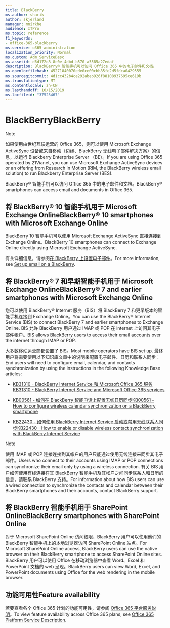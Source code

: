 ```yaml
---
title: BlackBerry
ms.author: sharik
author: skjerland
manager: mnirkhe
audience: ITPro
ms.topic: reference
f1_keywords:
- office-365-blackberry
ms.service: o365-administration
localization_priority: Normal
ms.custom: Adm_ServiceDesc
ms.assetid: d6d172d8-8c0e-4dbd-b570-a5585a27edaf
description: BlackBerry® 智能手机可以访问 Office 365 中的电子邮件和文档。
ms.openlocfilehash: 45271840070ede0ce00cbb85fe2d5fdca0429555
ms.sourcegitcommit: 4d1cc432b4ce292abeb926f88108937695ce619b
ms.translationtype: MT
ms.contentlocale: zh-CN
ms.lasthandoff: 10/15/2019
ms.locfileid: "37523467"
---
```

# <a name="blackberry"></a><span data-ttu-id="ae950-103">BlackBerry</span><span class="sxs-lookup"><span data-stu-id="ae950-103">BlackBerry</span></span>

> [!NOTE]
> <span data-ttu-id="ae950-104">如果使用由世纪互联运营的 Office 365，则可以使用 Microsoft Exchange ActiveSync 设备或来自移动（边缘、BlackBerry 无线电子邮件解决方案）的信息，以运行 Blackberry Enterprise Server （BE）。</span><span class="sxs-lookup"><span data-stu-id="ae950-104">If you are using Office 365 operated by 21Vianet, you can use Microsoft Exchange ActiveSync devices or an offering from Research in Motion (RIM, the BlackBerry wireless email solution) to run Blackberry Enterprise Server (BES).</span></span> 
  
<span data-ttu-id="ae950-105">BlackBerry® 智能手机可以访问 Office 365 中的电子邮件和文档。</span><span class="sxs-lookup"><span data-stu-id="ae950-105">BlackBerry® smartphones can access email and documents in Office 365.</span></span>
  
## <a name="blackberry-10-smartphones-with-microsoft-exchange-online"></a><span data-ttu-id="ae950-106">将 BlackBerry® 10 智能手机用于 Microsoft Exchange Online</span><span class="sxs-lookup"><span data-stu-id="ae950-106">BlackBerry® 10 smartphones with Microsoft Exchange Online</span></span>

<span data-ttu-id="ae950-107">BlackBerry 10 智能手机可以使用 Microsoft Exchange ActiveSync 直接连接到 Exchange Online。</span><span class="sxs-lookup"><span data-stu-id="ae950-107">BlackBerry 10 smartphones can connect to Exchange Online directly using Microsoft Exchange ActiveSync.</span></span>
  
<span data-ttu-id="ae950-108">有关详细信息，请参阅[在 BlackBerry 上设置电子邮件](https://go.microsoft.com/fwlink/?linkid=863394)。</span><span class="sxs-lookup"><span data-stu-id="ae950-108">For more information, see [Set up email on a BlackBerry](https://go.microsoft.com/fwlink/?linkid=863394).</span></span>
  
## <a name="blackberry-7-and-earlier-smartphones-with-microsoft-exchange-online"></a><span data-ttu-id="ae950-109">将 BlackBerry® 7 和早期智能手机用于 Microsoft Exchange Online</span><span class="sxs-lookup"><span data-stu-id="ae950-109">BlackBerry® 7 and earlier smartphones with Microsoft Exchange Online</span></span>

<span data-ttu-id="ae950-110">您可以使用 BlackBerry® Internet 服务（BIS）将 BlackBerry 7 和更早版本的智能手机连接到 Exchange Online。</span><span class="sxs-lookup"><span data-stu-id="ae950-110">You can use the BlackBerry® Internet Service (BIS) to connect BlackBerry 7 and earlier smartphones to Exchange Online.</span></span> <span data-ttu-id="ae950-111">BIS 允许 BlackBerry 用户通过 IMAP 或 POP 在 internet 上访问其电子邮件帐户。</span><span class="sxs-lookup"><span data-stu-id="ae950-111">BIS allows BlackBerry users to access their email accounts over the internet through IMAP or POP.</span></span>
  
<span data-ttu-id="ae950-112">大多数移动运营商都设置了 BIS。</span><span class="sxs-lookup"><span data-stu-id="ae950-112">Most mobile operators have BIS set up.</span></span> <span data-ttu-id="ae950-113">最终用户将需要使用以下知识库文章中的说明来配置电子邮件、日历和联系人同步：</span><span class="sxs-lookup"><span data-stu-id="ae950-113">End users will need to configure email, calendar, and contacts synchronization by using the instructions in the following Knowledge Base articles:</span></span>
  
- [<span data-ttu-id="ae950-114">KB31310 - BlackBerry Internet Service 和 Microsoft Office 365 服务</span><span class="sxs-lookup"><span data-stu-id="ae950-114">KB31310 - BlackBerry Internet Service and Microsoft Office 365 services</span></span>](http://go.microsoft.com/fwlink/?LinkID=826158&amp;clcid=0x409)
    
- [<span data-ttu-id="ae950-115">KB00561 - 如何在 BlackBerry 智能电话上配置无线日历同步</span><span class="sxs-lookup"><span data-stu-id="ae950-115">KB00561 - How to configure wireless calendar synchronization on a BlackBerry smartphone</span></span>](http://go.microsoft.com/fwlink/?LinkID=826160&amp;clcid=0x409)
    
- [<span data-ttu-id="ae950-116">KB22430 - 如何使用 BlackBerry Internet Service 启动或禁用无线联系人同步</span><span class="sxs-lookup"><span data-stu-id="ae950-116">KB22430 - How to enable or disable wireless contact synchronization with BlackBerry Internet Service</span></span>](http://go.microsoft.com/fwlink/?LinkID=826161&amp;clcid=0x409)
    
> [!NOTE]
> <span data-ttu-id="ae950-117">使用 IMAP 或 POP 连接连接到其帐户的用户只能通过使用无线连接来同步其电子邮件。</span><span class="sxs-lookup"><span data-stu-id="ae950-117">Users who connect to their accounts using IMAP or POP connections can synchronize their email only by using a wireless connection.</span></span> <span data-ttu-id="ae950-118">有关 BIS 用户如何使用有线连接在其 BlackBerry 智能手机及其帐户之间同步联系人和日历的信息，请联系 BlackBerry 支持。</span><span class="sxs-lookup"><span data-stu-id="ae950-118">For information about how BIS users can use a wired connection to synchronize the contacts and calendar between their BlackBerry smartphones and their accounts, contact BlackBerry support.</span></span> 
  
## <a name="blackberry-smartphones-with-sharepoint-online"></a><span data-ttu-id="ae950-119">将 BlackBerry 智能手机用于 SharePoint Online</span><span class="sxs-lookup"><span data-stu-id="ae950-119">BlackBerry smartphones with SharePoint Online</span></span>

<span data-ttu-id="ae950-120">对于 Microsoft SharePoint Online 访问权限，BlackBerry 用户可以使用他们的 BlackBerry 智能手机上的本地浏览器访问 SharePoint Online 站点。</span><span class="sxs-lookup"><span data-stu-id="ae950-120">For Microsoft SharePoint Online access, BlackBerry users can use the native browser on their BlackBerry smartphone to access SharePoint Online sites.</span></span> <span data-ttu-id="ae950-121">BlackBerry 用户可以使用 Office 在移动浏览器中查看 Word、Excel 和 PowerPoint 文档的 web 呈现。</span><span class="sxs-lookup"><span data-stu-id="ae950-121">BlackBerry users can view Word, Excel, and PowerPoint documents using Office for the web rendering in the mobile browser.</span></span>
  
## <a name="feature-availability"></a><span data-ttu-id="ae950-122">功能可用性</span><span class="sxs-lookup"><span data-stu-id="ae950-122">Feature availability</span></span>

<span data-ttu-id="ae950-123">若要查看各个 Office 365 计划的功能可用性，请参阅 [Office 365 平台服务说明](office-365-platform-service-description.md)。</span><span class="sxs-lookup"><span data-stu-id="ae950-123">To view feature availability across Office 365 plans, see [Office 365 Platform Service Description](office-365-platform-service-description.md).</span></span>
  